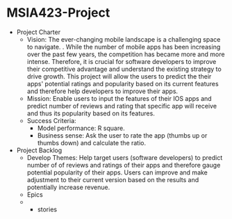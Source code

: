 # MSIA423-Project

 - Project Charter
	 - Vision: The ever-changing mobile landscape is a challenging space to navigate. . While the number of mobile apps has been increasing over the past few years, the competition has became more and more intense. Therefore, it is crucial for software developers to improve their competitive advantage and understand the existing strategy to drive growth. This project will allow the users to predict the their apps' potential ratings and popularity based on its current features and therefore help developers to improve their apps.
	 - Mission: Enable users to input the features of their IOS apps and predict number of reviews and rating that specific app will receive and thus its popularity based on its features. 
	 - Success Criteria: 
		 - Model performance: R square. 
		 - Business sense: Ask the user to rate the app (thumbs up or thumbs down) and calculate the ratio. 
 - Project Backlog
	 - Develop Themes: Help target users (software developers) to predict number of of reviews and ratings of their apps and therefore gauge potential popularity of their apps. Users can improve and make adjustment to their current version based on the results and potentially increase revenue. 
	 - Epics
	 - 
		 - stories 

<!--stackedit_data:
eyJoaXN0b3J5IjpbMTU0MTg0NDEwLDE5NTk1NDY0OTksMTY4ND
c2NzAxMiwxOTk0MTIwMDAsOTc4MDk2NDgyXX0=
-->